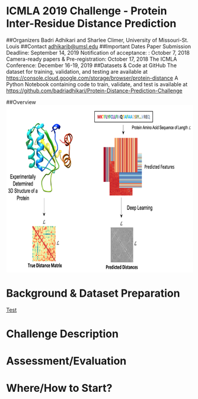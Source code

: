 # ICMLA 2019 Challenge - Protein Inter-Residue Distance Prediction
##Organizers
Badri Adhikari and Sharlee Climer, University of Missouri-St. Louis
##Contact
adhikarib@umsl.edu
##Important Dates
Paper Submission Deadline: September 14, 2019
Notification of acceptance: : October 7, 2018
Camera-ready papers & Pre-registration: October 17, 2018
The ICMLA Conference: December 16-19, 2019
##Datasets & Code at GitHub
The dataset for training, validation, and testing are available at https://console.cloud.google.com/storage/browser/protein-distance 
A Python Notebook containing code to train, validate, and test is available at 
https://github.com/badriadhikari/Protein-Distance-Prediction-Challenge 

##Overview
<img src="pdp-problem.png" align="middle" height="450"/>

# Background & Dataset Preparation

[Test](https://www.umsl.edu/~registration/students/sp19-pdf.pdf) 

# Challenge Description


# Assessment/Evaluation


# Where/How to Start?

